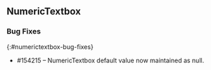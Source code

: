 ## NumericTextbox

### Bug Fixes
{:#numerictextbox-bug-fixes}

* \#154215 – NumericTextbox default value now maintained as null.